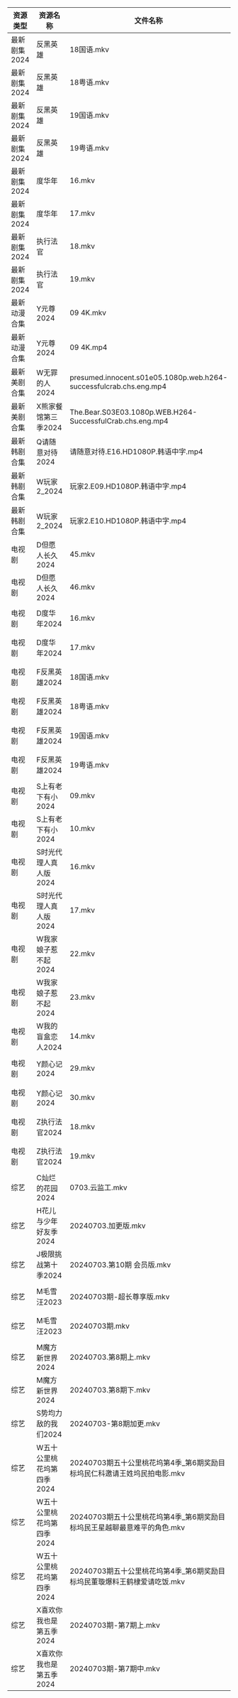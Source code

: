 | 资源类型     | 资源名称            | 文件名称                                                               | 分享链接                                      | 更新时间                |
| -------- | --------------- | ------------------------------------------------------------------ | ----------------------------------------- | ------------------- |
| 最新剧集2024 | 反黑英雄            | 18国语.mkv                                                           | https://www.alipan.com/s/BaUXauM9vBS      | 2024-07-03 19:11:01 |
| 最新剧集2024 | 反黑英雄            | 18粤语.mkv                                                           | https://www.alipan.com/s/BaUXauM9vBS      | 2024-07-03 19:11:01 |
| 最新剧集2024 | 反黑英雄            | 19国语.mkv                                                           | https://www.alipan.com/s/BaUXauM9vBS      | 2024-07-03 19:11:01 |
| 最新剧集2024 | 反黑英雄            | 19粤语.mkv                                                           | https://www.alipan.com/s/BaUXauM9vBS      | 2024-07-03 19:11:01 |
| 最新剧集2024 | 度华年             | 16.mkv                                                             | https://www.alipan.com/s/vjbjKvWXUFQ      | 2024-07-03 14:11:06 |
| 最新剧集2024 | 度华年             | 17.mkv                                                             | https://www.alipan.com/s/vjbjKvWXUFQ      | 2024-07-03 14:11:05 |
| 最新剧集2024 | 执行法官            | 18.mkv                                                             | https://www.alipan.com/s/Jve8FWSeqsr      | 2024-07-03 19:11:06 |
| 最新剧集2024 | 执行法官            | 19.mkv                                                             | https://www.alipan.com/s/Jve8FWSeqsr      | 2024-07-03 19:11:06 |
| 最新动漫合集   | Y元尊2024         | 09 4K.mkv                                                          | https://www.alipan.com/s/5ouJcZv7rUn      | 2024-07-03 19:10:43 |
| 最新动漫合集   | Y元尊2024         | 09 4K.mp4                                                          | https://www.alipan.com/s/5ouJcZv7rUn      | 2024-07-03 19:10:43 |
| 最新美剧合集   | W无罪的人2024       | presumed.innocent.s01e05.1080p.web.h264-successfulcrab.chs.eng.mp4 | https://www.alipan.com/s/qe61ZxAArpR      | 2024-07-03 14:07:23 |
| 最新美剧合集   | X熊家餐馆第三季2024    | The.Bear.S03E03.1080p.WEB.H264-SuccessfulCrab.chs.eng.mp4          | https://www.alipan.com/s/P8KbRfGWy8g      | 2024-07-03 14:07:37 |
| 最新韩剧合集   | Q请随意对待2024      | 请随意对待.E16.HD1080P.韩语中字.mp4                                         | https://www.alipan.com/s/iJ1hfG7FjwZ      | 2024-07-03 00:06:39 |
| 最新韩剧合集   | W玩家2_2024       | 玩家2.E09.HD1080P.韩语中字.mp4                                           | https://www.alipan.com/s/BQakqHpWTDX      | 2024-07-03 08:10:16 |
| 最新韩剧合集   | W玩家2_2024       | 玩家2.E10.HD1080P.韩语中字.mp4                                           | https://www.alipan.com/s/BQakqHpWTDX      | 2024-07-03 08:10:15 |
| 电视剧      | D但愿人长久2024      | 45.mkv                                                             | https://www.alipan.com/s/FhuZUhrsRyc      | 2024-07-03 00:05:11 |
| 电视剧      | D但愿人长久2024      | 46.mkv                                                             | https://www.alipan.com/s/FhuZUhrsRyc      | 2024-07-03 00:05:10 |
| 电视剧      | D度华年2024        | 16.mkv                                                             | https://www.alipan.com/s/BftP9xjy1Gy      | 2024-07-03 14:05:25 |
| 电视剧      | D度华年2024        | 17.mkv                                                             | https://www.alipan.com/s/BftP9xjy1Gy      | 2024-07-03 14:05:24 |
| 电视剧      | F反黑英雄2024       | 18国语.mkv                                                           | https://www.alipan.com/s/5vxV34wgKWY      | 2024-07-03 19:05:29 |
| 电视剧      | F反黑英雄2024       | 18粤语.mkv                                                           | https://www.alipan.com/s/5vxV34wgKWY      | 2024-07-03 19:05:29 |
| 电视剧      | F反黑英雄2024       | 19国语.mkv                                                           | https://www.alipan.com/s/5vxV34wgKWY      | 2024-07-03 19:05:29 |
| 电视剧      | F反黑英雄2024       | 19粤语.mkv                                                           | https://www.alipan.com/s/5vxV34wgKWY      | 2024-07-03 19:05:28 |
| 电视剧      | S上有老下有小2024     | 09.mkv                                                             | https://www.alipan.com/s/GAgAoekUHew      | 2024-07-03 00:06:47 |
| 电视剧      | S上有老下有小2024     | 10.mkv                                                             | https://www.alipan.com/s/GAgAoekUHew      | 2024-07-03 00:06:46 |
| 电视剧      | S时光代理人真人版2024   | 16.mkv                                                             | https://www.alipan.com/s/ufBFcb5t4ty      | 2024-07-03 20:07:17 |
| 电视剧      | S时光代理人真人版2024   | 17.mkv                                                             | https://www.alipan.com/s/ufBFcb5t4ty      | 2024-07-03 20:07:17 |
| 电视剧      | W我家娘子惹不起2024    | 22.mkv                                                             | https://www.alipan.com/s/eP3F42j5Qvb      | 2024-07-03 19:07:23 |
| 电视剧      | W我家娘子惹不起2024    | 23.mkv                                                             | https://www.alipan.com/s/eP3F42j5Qvb      | 2024-07-03 19:07:23 |
| 电视剧      | W我的盲盒恋人2024     | 14.mkv                                                             | https://www.alipan.com/s/79v6WG3ZjBK      | 2024-07-03 14:07:20 |
| 电视剧      | Y颜心记2024        | 29.mkv                                                             | https://www.alipan.com/s/Tmjp99EAVXz      | 2024-07-03 20:07:54 |
| 电视剧      | Y颜心记2024        | 30.mkv                                                             | https://www.alipan.com/s/Tmjp99EAVXz      | 2024-07-03 20:07:54 |
| 电视剧      | Z执行法官2024       | 18.mkv                                                             | https://www.alipan.com/s/CFu1g6qLZa9      | 2024-07-03 19:07:47 |
| 电视剧      | Z执行法官2024       | 19.mkv                                                             | https://www.alipan.com/s/CFu1g6qLZa9      | 2024-07-03 19:07:47 |
| 综艺       | C灿烂的花园2024      | 0703.云监工.mkv                                                       | https://www.alipan.com/s/cusw5oJaLFV      | 2024-07-03 14:08:03 |
| 综艺       | H花儿与少年好友季2024   | 20240703.加更版.mkv                                                   | https://www.alipan.com/s/F192eKH9dMy      | 2024-07-03 14:08:23 |
| 综艺       | J极限挑战第十季2024    | 20240703.第10期 会员版.mkv                                              | https://www.alipan.com/s/AVDbVKDwyT9      | 2024-07-03 14:08:31 |
| 综艺       | M毛雪汪2023        | 20240703期-超长尊享版.mkv                                                | https://www.aliyundrive.com/s/asPqfgPRqAg | 2024-07-03 14:08:43 |
| 综艺       | M毛雪汪2023        | 20240703期.mkv                                                      | https://www.aliyundrive.com/s/asPqfgPRqAg | 2024-07-03 14:08:43 |
| 综艺       | M魔方新世界2024      | 20240703.第8期上.mkv                                                  | https://www.alipan.com/s/QX27Hz4Mb8P      | 2024-07-03 14:08:49 |
| 综艺       | M魔方新世界2024      | 20240703.第8期下.mkv                                                  | https://www.alipan.com/s/QX27Hz4Mb8P      | 2024-07-03 14:08:48 |
| 综艺       | S势均力敌的我们2024    | 20240703-第8期加更.mkv                                                 | https://www.alipan.com/s/XsFhEtje2h7      | 2024-07-03 14:09:03 |
| 综艺       | W五十公里桃花坞第四季2024 | 20240703期五十公里桃花坞第4季_第6期奖励目标坞民仁科邀请王姓坞民拍电影.mkv                       | https://www.alipan.com/s/exjYEbxNRBJ      | 2024-07-03 14:09:19 |
| 综艺       | W五十公里桃花坞第四季2024 | 20240703期五十公里桃花坞第4季_第6期奖励目标坞民王星越聊最意难平的角色.mkv                       | https://www.alipan.com/s/exjYEbxNRBJ      | 2024-07-03 14:09:18 |
| 综艺       | W五十公里桃花坞第四季2024 | 20240703期五十公里桃花坞第4季_第6期奖励目标坞民董璇爆料王鹤棣爱请吃饭.mkv                       | https://www.alipan.com/s/exjYEbxNRBJ      | 2024-07-03 14:09:18 |
| 综艺       | X喜欢你我也是第五季2024  | 20240703期-第7期上.mkv                                                 | https://www.alipan.com/s/Si6SYux7pfw      | 2024-07-03 14:09:27 |
| 综艺       | X喜欢你我也是第五季2024  | 20240703期-第7期中.mkv                                                 | https://www.alipan.com/s/Si6SYux7pfw      | 2024-07-03 14:09:27 |

